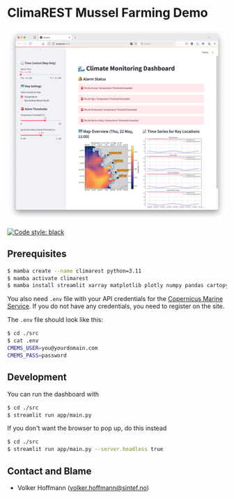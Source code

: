 # ClimaREST Mussel Farming Demo

![Frontend Screenshot](screenshots/app.png?raw=true)

[![Code style: black](https://img.shields.io/badge/code%20style-black-000000.svg)](https://github.com/psf/black)

## Prerequisites

```sh
$ mamba create --name climarest python=3.11
$ mamba activate climarest
$ mamba install streamlit xarray matplotlib plotly numpy pandas cartopy cmocean python-dotenv shapely copernicusmarine
```

You also need `.env` file with your API credentials for the [Copernicus Marine Service](https://marine.copernicus.eu). If you do not have any credentials, you need to register on the site.

The `.env` file should look like this:

```sh
$ cd ./src
$ cat .env
CMEMS_USER=you@yourdomain.com
CMEMS_PASS=password
```

## Development

You can run the dashboard with

```sh
$ cd ./src
$ streamlit run app/main.py
```

If you don't want the browser to pop up, do this instead

```sh
$ cd ./src
$ streamlit run app/main.py --server.headless true
```

## Contact and Blame

- Volker Hoffmann (volker.hoffmann@sintef.no)
